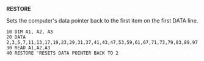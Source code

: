 **RESTORE**

Sets the computer's data pointer back to the first item on the first DATA line.

```ecb2
10 DIM A1, A2, A3
20 DATA 2,3,5,7,11,13,17,19,23,29,31,37,41,43,47,53,59,61,67,71,73,79,83,89,97
30 READ A1,A2,A3
40 RESTORE 'RESETS DATA POINTER BACK TO 2
```
